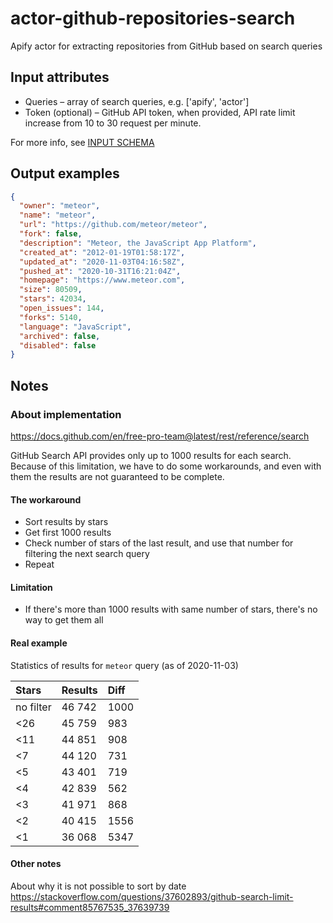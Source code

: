 # actor-github-repositories-search

Apify actor for extracting repositories from GitHub based on search queries

## Input attributes

* Queries – array of search queries, e.g. ['apify', 'actor']
* Token (optional) – GitHub API token, when provided, API rate limit increase from 10 to 30 request per minute.

For more info, see [INPUT SCHEMA](./INPUT_SCHEMA.json)

## Output examples

```json
{
  "owner": "meteor",
  "name": "meteor",
  "url": "https://github.com/meteor/meteor",
  "fork": false,
  "description": "Meteor, the JavaScript App Platform",
  "created_at": "2012-01-19T01:58:17Z",
  "updated_at": "2020-11-03T04:16:58Z",
  "pushed_at": "2020-10-31T16:21:04Z",
  "homepage": "https://www.meteor.com",
  "size": 80509,
  "stars": 42034,
  "open_issues": 144,
  "forks": 5140,
  "language": "JavaScript",
  "archived": false,
  "disabled": false
}
```

## Notes

### About implementation

https://docs.github.com/en/free-pro-team@latest/rest/reference/search

GitHub Search API provides only up to 1000 results for each search.
Because of this limitation, we have to do some workarounds,
and even with them the results are not guaranteed to be complete.

#### The workaround

* Sort results by stars
* Get first 1000 results
* Check number of stars of the last result, and use that number for filtering the next search query
* Repeat

#### Limitation

* If there's more than 1000 results with same number of stars, there's no way to get them all

#### Real example

Statistics of results for `meteor` query (as of 2020-11-03)

| Stars     | Results | Diff |
|:----------|:--------|:-----|
| no filter | 46 742  | 1000 |
| <26       | 45 759  | 983  |
| <11       | 44 851  | 908  |
| <7        | 44 120  | 731  |
| <5        | 43 401  | 719  |
| <4        | 42 839  | 562  |
| <3        | 41 971  | 868  |
| <2        | 40 415  | 1556 |
| <1        | 36 068  | 5347 |

#### Other notes

About why it is not possible to sort by date
https://stackoverflow.com/questions/37602893/github-search-limit-results#comment85767535_37639739

